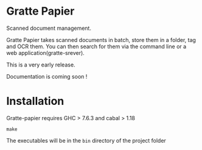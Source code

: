 Gratte Papier
=============

Scanned document management.

Gratte Papier takes scanned documents in batch, store them in a folder, tag and OCR them. You can then search for them via the command line or a web application(gratte-srever).

This is a very early release.

Documentation is coming soon !

Installation
============
Gratte-papier requires GHC > 7.6.3 and cabal > 1.18

`make`

The executables will be in the `bin` directory of the project folder
